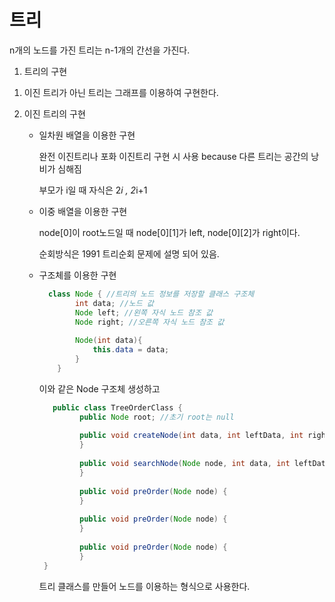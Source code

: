 # 트리

  n개의 노드를 가진 트리는 n-1개의 간선을 가진다.

1) 트리의 구현

  1. 이진 트리가 아닌 트리는 그래프를 이용하여 구현한다.

  2. 이진 트리의 구현

     - 일차원 배열을 이용한 구현
    
       완전 이진트리나 포화 이진트리 구현 시 사용 because 다른 트리는 공간의 낭비가 심해짐

       부모가 i일 때 자식은 2*i , 2*i+1

     - 이중 배열을 이용한 구현
  
        node[0]이 root노드일 때 node[0][1]가 left, node[0][2]가 right이다.

        순회방식은 1991 트리순회 문제에 설명 되어 있음.

     - 구조체를 이용한 구현

        ```java
          class Node { //트리의 노드 정보를 저장할 클래스 구조체 
            	int data; //노드 값 
            	Node left; //왼쪽 자식 노드 참조 값 
            	Node right; //오른쪽 자식 노드 참조 값 
            	
            	Node(int data){ 
            		this.data = data;
            	}
            }
        ```

       이와 같은 Node 구조체 생성하고

       ```java
          public class TreeOrderClass {
              	public Node root; //초기 root는 null
              
              	public void createNode(int data, int leftData, int rightData) {
              	}
              
              	public void searchNode(Node node, int data, int leftData, int rightData) { 
              	}
              
              	public void preOrder(Node node) {
              	}
              
              	public void preOrder(Node node) {
              	}
              
              	public void preOrder(Node node) {
              	}
        }
       ```

       트리 클래스를 만들어 노드를 이용하는 형식으로 사용한다.
